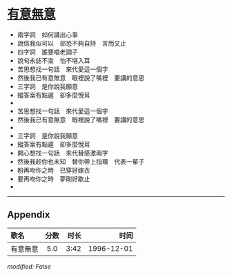 # [有意無意](https://music.163.com/song?id=25837791)

* 兩字詞　如何講出心事
* 說信我似可以　郤恐不夠自持　言而又止
* 四字詞　誰要唱老調子
* 說句永誌不渝　怕不堪入耳
* 苦思想找一句話　來代愛這一個字
* 然後我已有意無意　眼裡說了嘴裡　要講的意思
* 三字詞　是你說我願意
* 縱答案有點遲　卻多麼悅耳
* 
* 苦思想找一句話　來代愛這一個字
* 然後我已有意無意　眼裡說了嘴裡　要講的意思
* 
* 三字詞　是你說我願意
* 縱答案有點遲　卻多麼悅耳
* 開心想找一句話　來代替感激兩字
* 然後我趁你也未知　替你帶上指環　代表一輩子
* 盼再吻你之時　已穿好嫁衣
* 要再吻你之時　夢剛好歇止
* 


---

## Appendix

|歌名|分数|时长|时间|
|:---|:---:|---:|---:|
|有意無意|5.0|3:42|1996-12-01

*modified: False*